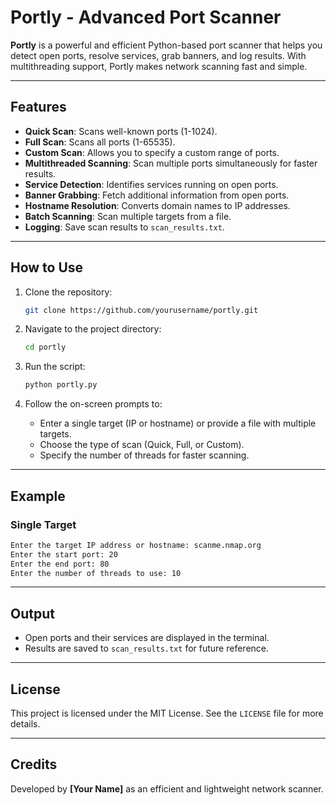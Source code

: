 # Portly - Advanced Port Scanner

**Portly** is a powerful and efficient Python-based port scanner that helps you detect open ports, resolve services, grab banners, and log results. With multithreading support, Portly makes network scanning fast and simple.

---

## Features
- **Quick Scan**: Scans well-known ports (1-1024).
- **Full Scan**: Scans all ports (1-65535).
- **Custom Scan**: Allows you to specify a custom range of ports.
- **Multithreaded Scanning**: Scan multiple ports simultaneously for faster results.
- **Service Detection**: Identifies services running on open ports.
- **Banner Grabbing**: Fetch additional information from open ports.
- **Hostname Resolution**: Converts domain names to IP addresses.
- **Batch Scanning**: Scan multiple targets from a file.
- **Logging**: Save scan results to `scan_results.txt`.

---

## How to Use
1. Clone the repository:
   ```bash
   git clone https://github.com/yourusername/portly.git
   ```
2. Navigate to the project directory:
   ```bash
   cd portly
   ```
3. Run the script:
   ```bash
   python portly.py
   ```

4. Follow the on-screen prompts to:
   - Enter a single target (IP or hostname) or provide a file with multiple targets.
   - Choose the type of scan (Quick, Full, or Custom).
   - Specify the number of threads for faster scanning.

---

## Example
### Single Target
```bash
Enter the target IP address or hostname: scanme.nmap.org
Enter the start port: 20
Enter the end port: 80
Enter the number of threads to use: 10
```

---

## Output
- Open ports and their services are displayed in the terminal.
- Results are saved to `scan_results.txt` for future reference.

---

## License
This project is licensed under the MIT License. See the `LICENSE` file for more details.

---

## Credits
Developed by **[Your Name]** as an efficient and lightweight network scanner.

